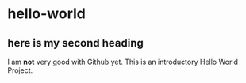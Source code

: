 # hello-world
## here is my second heading
I am **not** very good with Github yet. This is an introductory Hello World Project.
